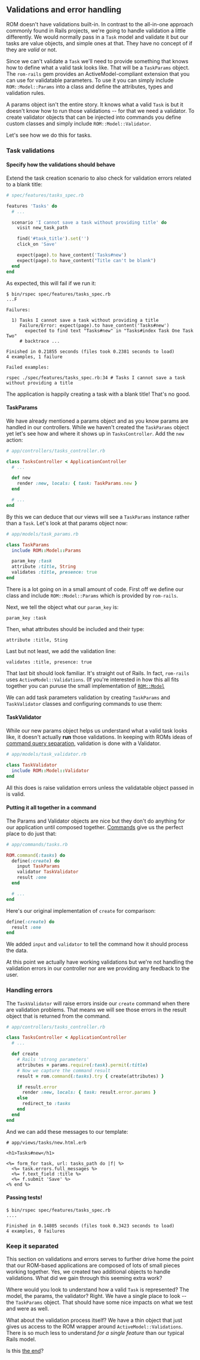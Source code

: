 ## Validations and error handling

ROM doesn't have validations built-in. In contrast to the all-in-one approach
commonly found in Rails projects, we're going to handle validation a little
differently. We would normally pass in a `Task` model and validate it but our
tasks are value objects, and simple ones at that. They have no concept of if
they are _valid_ or not.

Since we can't validate a `Task` we'll need to provide something that knows how
to define what a valid task looks like. That will be a `TaskParams` object. The
`rom-rails` gem provides an ActiveModel-compliant extension that you can use
for validatable parameters. To use it you can simply include
`ROM::Model::Params` into a class and define the attributes, types and
validation rules.

A params object isn't the entire story. It knows what a valid `Task` is but it
doesn't know how to run those validations -- for that we need a validator.  To
create validator objects that can be injected into commands you define custom
classes and simply include `ROM::Model::Validator`.

Let's see how we do this for tasks.

### Task validations

#### Specify how the validations should behave

Extend the task creation scenario to also check for validation errors related
to a blank title:

``` ruby
# spec/features/tasks_spec.rb

features 'Tasks' do
  # ...

  scenario 'I cannot save a task without providing title' do
    visit new_task_path

    find('#task_title').set('')
    click_on 'Save'

    expect(page).to have_content('Tasks#new')
    expect(page).to have_content("Title can't be blank")
  end
end
```

As expected, this will fail if we run it:

``` shell
$ bin/rspec spec/features/tasks_spec.rb
...F

Failures:

  1) Tasks I cannot save a task without providing a title
     Failure/Error: expect(page).to have_content('Tasks#new')
       expected to find text "Tasks#new" in "Tasks#index Task One Task Two"
     # backtrace ...

Finished in 0.21855 seconds (files took 0.2381 seconds to load)
4 examples, 1 failure

Failed examples:

rspec ./spec/features/tasks_spec.rb:34 # Tasks I cannot save a task without providing a title
```

The application is happily creating a task with a blank title! That's no good.

#### TaskParams

We have already mentioned a params object and as you know params are handled in
our controllers. While we haven't created the `TaskParams` object yet let's see
how and where it shows up in `TasksController`. Add the `new` action:

``` ruby
# app/controllers/tasks_controller.rb

class TasksController < ApplicationController
  # ...

  def new
    render :new, locals: { task: TaskParams.new }
  end

  # ...
end
```

By this we can deduce that our views will see a `TaskParams` instance rather
than a `Task`. Let's look at that params object now:

``` ruby
# app/models/task_params.rb

class TaskParams
  include ROM::Model::Params

  param_key :task
  attribute :title, String
  validates :title, presence: true
end
```

There is a lot going on in a small amount of code. First off we define our class
and include `ROM::Model::Params` which is provided by `rom-rails`.

Next, we tell the object what our `param_key` is:

  `param_key :task`

Then, what attributes should be included and their type:

  `attribute :title, Sting`

Last but not least, we add the validation line:

  `validates :title, presence: true`

That last bit should look familiar. It's straight out of Rails. In fact,
`rom-rails` uses `ActiveModel::Validations`. (If you're interested in how this
all fits together you can puruse the small implementation of
[`ROM::Model`](https://github.com/rom-rb/rom-rails/blob/master/lib/rom/model.rb)


We can add task parameters validation by creating `TaskParams` and `TaskValidator`
classes and configuring commands to use them:

#### TaskValidator

While our new params object helps us understand what a valid task looks like, it
doesn't actually **run** those validations. In keeping with ROMs ideas of
[command query separation](/introduction/commands), validation is done with a
Validator.

``` ruby
# app/models/task_validator.rb

class TaskValidator
  include ROM::Model::Validator
end
```

All this does is raise validation errors unless the validatable object passed in
is valid.

#### Putting it all together in a command

The Params and Validator objects are nice but they don't do anything for our
application until composed together. [Commands](/introduction/commands) give
us the perfect place to do just that:

``` ruby
# app/commands/tasks.rb

ROM.command(:tasks) do
  define(:create) do
    input TaskParams
    validator TaskValidator
    result :one
  end

  # ...
end
```

Here's our original implementation of `create` for comparison:

``` ruby
define(:create) do
  result :one
end
```

We added `input` and `validator` to tell the command how it should process
the data.

At this point we actually have working validations but we're not handling the
validation errors in our controller nor are we providing any feedback to the
user.

### Handling errors

The `TaskValidator` will raise errors inside our `create` command when there are
validation problems. That means we will see those errors in the result object
that is returned from the command.

``` ruby
# app/controllers/tasks_controller.rb

class TasksController < ApplicationController
  # ...

  def create
    # Rails 'strong parameters'
    attributes = params.require(:task).permit(:title)
    # Now we capture the command result
    result = rom.command(:tasks).try { create(attributes) }

    if result.error
      render :new, locals: { task: result.error.params }
    else
      redirect_to :tasks
    end
  end
end
```

And we can add these messages to our template:

``` erb
# app/views/tasks/new.html.erb

<h1>Tasks#new</h1>

<%= form_for task, url: tasks_path do |f| %>
  <%= task.errors.full_messages %>
  <%= f.text_field :title %>
  <%= f.submit 'Save' %>
<% end %>
```

#### Passing tests!

```
$ bin/rspec spec/features/tasks_spec.rb
....

Finished in 0.14805 seconds (files took 0.3423 seconds to load)
4 examples, 0 failures
```

### Keep it separated

This section on validations and errors serves to further drive home the point
that our ROM-based applications are composed of lots of small pieces working
together. Yes, we created two additional objects to handle validations. What
did we gain through this seeming extra work?

Where would you look to understand how a valid `Task` is represented? The
model, the params, the validator? Right. We have a single place to look --
the `TaskParams` object. That should have some nice impacts on what we test
and were as well.

What about the validation process itself? We have a thin object that just
gives us access to the ROM wrapper around `ActiveModel::Validations`. There
is so much less to understand _for a single feature_ than our typical Rails
model.

Is this [the end](/tutorials/rails/the-end)?
